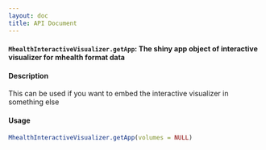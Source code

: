```yaml
---
layout: doc
title: API Document
---
```


#### `MhealthInteractiveVisualizer.getApp`: The shiny app object of interactive visualizer for mhealth format data ####

#### Description ####


 This can be used if you want to embed the interactive visualizer in something else


#### Usage ####

```r
MhealthInteractiveVisualizer.getApp(volumes = NULL)
```

